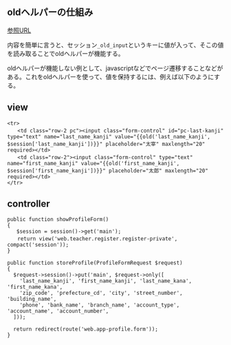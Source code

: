 ## oldヘルパーの仕組み
[参照URL](https://www.larajapan.com/2020/09/25/old%E3%83%98%E3%83%AB%E3%83%91%E3%83%BC/)

内容を簡単に言うと、セッション```_old_input```というキーに値が入って、そこの値を読み取ることでoldヘルパーが機能する。

oldヘルパーが機能しない例として、javascriptなどでページ遷移することなどがある。これをoldヘルパーを使って、値を保持するには、例えば以下のようにする。

## view
```
<tr>
　　<td class="row-2 pc"><input class="form-control" id="pc-last-kanji" type="text" name="last_name_kanji" value="{{old('last_name_kanji', $session['last_name_kanji'])}}" placeholder="太宰" maxlength="20" required></td>
　　<td class="row-2"><input class="form-control" type="text" name="first_name_kanji" value="{{old('first_name_kanji', $session['first_name_kanji'])}}" placeholder="太郎" maxlength="20" required></td>
</tr>
```

## controller
```
public function showProfileForm()
{
   $session = session()->get('main');
　　return view('web.teacher.register.register-private', compact('session'));
}

public function storeProfile(ProfileFormRequest $request)
{
  $request->session()->put('main', $request->only([
    'last_name_kanji', 'first_name_kanji', 'last_name_kana', 'first_name_kana',
    'zip_code', 'prefecture_cd', 'city', 'street_number', 'building_name',
    'phone', 'bank_name', 'branch_name', 'account_type', 'account_name', 'account_number',
  ]));

  return redirect(route('web.app-profile.form'));
}
```

